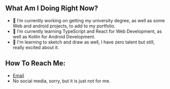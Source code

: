 ## What Am I Doing Right Now?
- 🧠 I’m currently working on getting my university degree, as well as some Web and android projects, to add to my portfolio.
- 📑 I’m currently learning TypeScript and React for Web Development, as well as Kotlin for Android Development.
- 🎨 I'm learning to sketch and draw as well, I have zero talent but still, really excited about it.

## How To Reach Me:
- [Email](hdz_enrique@outlook.com)
- No social media, sorry, but it is just not for me.
